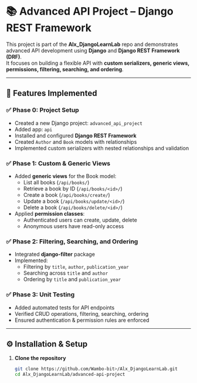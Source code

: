 # 📚 Advanced API Project – Django REST Framework

This project is part of the **Alx_DjangoLearnLab** repo and demonstrates advanced API development using **Django** and **Django REST Framework (DRF)**.  
It focuses on building a flexible API with **custom serializers, generic views, permissions, filtering, searching, and ordering**.

---

## 🚀 Features Implemented

### ✅ Phase 0: Project Setup
- Created a new Django project: `advanced_api_project`
- Added app: `api`
- Installed and configured **Django REST Framework**
- Created `Author` and `Book` models with relationships
- Implemented custom serializers with nested relationships and validation

### ✅ Phase 1: Custom & Generic Views
- Added **generic views** for the Book model:
  - List all books (`/api/books/`)
  - Retrieve a book by ID (`/api/books/<id>/`)
  - Create a book (`/api/books/create/`)
  - Update a book (`/api/books/update/<id>/`)
  - Delete a book (`/api/books/delete/<id>/`)
- Applied **permission classes**:
  - Authenticated users can create, update, delete
  - Anonymous users have read-only access

### ✅ Phase 2: Filtering, Searching, and Ordering
- Integrated **django-filter** package
- Implemented:
  - Filtering by `title`, `author`, `publication_year`
  - Searching across `title` and `author`
  - Ordering by `title` and `publication_year`

### ✅ Phase 3: Unit Testing
- Added automated tests for API endpoints
- Verified CRUD operations, filtering, searching, ordering
- Ensured authentication & permission rules are enforced

---


## ⚙️ Installation & Setup

1. **Clone the repository**
   ```bash
   git clone https://github.com/Wambo-bit>/Alx_DjangoLearnLab.git
   cd Alx_DjangoLearnLab/advanced-api-project
